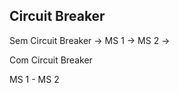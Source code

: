 ## Circuit Breaker

Sem Circuit Breaker
      ->
MS 1  ->  MS 2
      ->

Com Circuit Breaker

MS 1 - MS 2

